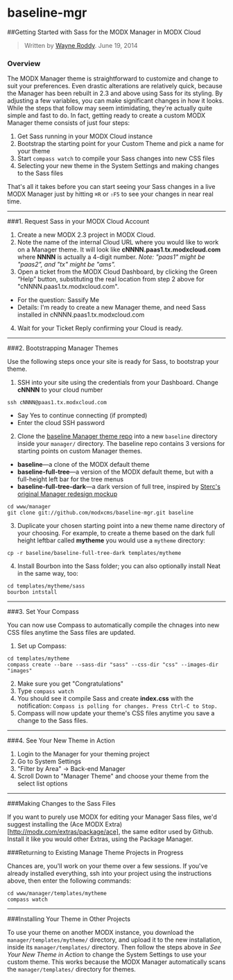 baseline-mgr
============

##Getting Started with Sass for the MODX Manager in MODX Cloud


> Written by [Wayne Roddy](wayne@modx.com). June 19, 2014

### Overview

The MODX Manager theme is straightforward to customize and change to suit your preferences. Even drastic alterations are relatively quick, because the Manager has been rebuilt in 2.3 and above using Sass for its styling. By adjusting a few variables, you can make significant changes in how it looks. While the steps that follow may seem intimidating, they're actually quite simple and fast to do. In fact, getting ready to create a custom MODX Manager theme consists of just four steps:

1. Get Sass running in your MODX Cloud instance
2. Bootstrap the starting point for your Custom Theme and pick a name for your theme
3. Start `compass watch` to compile your Sass changes into new CSS files
4. Selecting your new theme in the System Settings and making changes to the Sass files

That's all it takes before you can start seeing your Sass changes in a live MODX Manager just by hitting `⌘R` or `⇧F5` to see your changes in near real time.  

---


###1. Request Sass in your MODX Cloud Account

1. Create a new MODX 2.3 project in MODX Cloud. 
2. Note the name of the internal Cloud URL where you would like to work on a Manager theme. It will look like **cNNNN.paas1.tx.modxcloud.com** where **NNNN** is actually a 4-digit number. _Note: "paas1" might be "paas2", and "tx" might be "ams"._ 
3. Open a ticket from the MODX Cloud Dashboard, by clicking the Green “Help” button, substituting the real location from step 2 above for "cNNNN.paas1.tx.modxcloud.com".  
  - For the question: Sassify Me
  - Details:  I'm ready to create a new Manager theme, and need Sass installed in cNNNN.paas1.tx.modxcloud.com
4. Wait for your Ticket Reply confirming your Cloud is ready.

---

###2. Bootstrapping Manager Themes

Use the following steps once your site is ready for Sass, to bootstrap your theme. 

1. SSH into your site using the credentials from your Dashboard. Change **cNNNN** to your cloud number
   
  ```
  ssh cNNNN@paas1.tx.modxcloud.com
  ```
  - Say Yes to continue connecting (if prompted)
  - Enter the cloud SSH password
2. Clone the [baseline Manager theme repo](https://github.com/modxcms/baseline-mgr) into a new `baseline` directory inside your `manager/` directory. The baseline repo contains 3 versions for starting points on custom Manager themes.
  - **baseline**—a clone of the MODX default theme
  - **baseline-full-tree**—a version of the MODX default theme, but with a full-height left bar for the tree menus
  - **baseline-full-tree-dark**—a dark version of full tree, inspired by [Sterc's original Manager redesign mockup](http://f.cl.ly/items/1P2Y3I2t3X1r3G1Y0l2D/modx-23-2II.png)
   
  ```
  cd www/manager
  git clone git://github.com/modxcms/baseline-mgr.git baseline
  ```
3. Duplicate your chosen starting point into a new theme name directory of your choosing. For example, to create a theme based on the dark full height leftbar called **mytheme** you would use a `mytheme` directory: 
   
  ```
  cp -r baseline/baseline-full-tree-dark templates/mytheme
  ```
4. Install Bourbon into the Sass folder; you can also optionally install Neat in the same way, too:
  
  ```
  cd templates/mytheme/sass
  bourbon intstall
  ```

---

###3. Set Your Compass

You can now use Compass to automatically compile the chnages into new CSS files anytime the Sass files are updated.

1. Set up Compass:
   
  ```
  cd templates/mytheme
  compass create --bare --sass-dir "sass" --css-dir "css" --images-dir "images"
  ```
2. Make sure you get "Congratulations"
3. Type `compass watch`
4. You should see it compile Sass and create **index.css** with the notification:
  `Compass is polling for changes. Press Ctrl-C to Stop.`
5. Compass will now update your theme's CSS files anytime you save a change to the Sass files.

---

###4. See Your New Theme in Action

1. Login to the Manager for your theming project
2. Go to System Settings
3. "Filter by Area" -> Back-end Manager
4. Scroll Down to "Manager Theme" and choose your theme from the select list options

---

###Making Changes to the Sass Files

If you want to purely use MODX for editing your Manager Sass files, we'd suggest installing the  (Ace MODX Extra)[http://modx.com/extras/package/ace], the same editor used by Github. Install it like you would other Extras, using the Package Manager.

###Returning to Existing Manage Theme Projects in Progress

Chances are, you'll work on your theme over a few sessions. If you've already installed everything, ssh into your project using the instructions above, then enter the following commands:

```
cd www/manager/templates/mytheme
compass watch
```

---

###Installing Your Theme in Other Projects

To use your theme on another MODX instance, you download the `manager/templates/mytheme/` directory, and upload it to the new installation, inside its `manager/templates/` directory. Then follow the steps above in _See Your New Theme in Action_  to change the System Settings to use your custom theme. This works because the MODX Manager automatically scans the `manager/templates/` directory for themes. 

